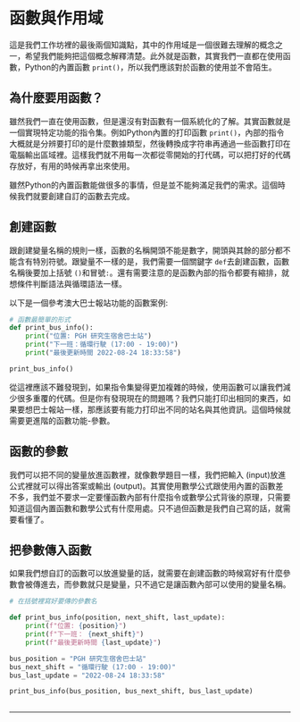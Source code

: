 # 函數與作用域
這是我們工作坊裡的最後兩個知識點，其中的作用域是一個很難去理解的概念之一，希望我們能夠把這個概念解釋清楚。此外就是函數，其實我們一直都在使用函數，Python的內置函數 `print()`，所以我們應該對於函數的使用並不會陌生。

## 為什麼要用函數？
雖然我們一直在使用函數，但是還沒有對函數有一個系統化的了解。其實函數就是一個實現特定功能的指令集。例如Python內置的打印函數 `print()`，內部的指令大概就是分辨要打印的是什麼數據類型，然後轉換成字符串再通過一些函數打印在電腦輸出區域裡。這樣我們就不用每一次都從零開始的打代碼，可以把打好的代碼存放好，有用的時候再拿出來使用。

雖然Python的內置函數能做很多的事情，但是並不能夠滿足我們的需求。這個時候我們就要創建自訂的函數去完成。

## 創建函數
跟創建變量名稱的規則一樣，函數的名稱開頭不能是數字，開頭與其餘的部分都不能含有特別符號。跟變量不一樣的是，我們需要一個關鍵字 `def`去創建函數，函數名稱後要加上括號 `()`和冒號`:`。還有需要注意的是函數內部的指令都要有縮排，就想條件判斷語法與循環語法一樣。

以下是一個參考澳大巴士報站功能的函數案例:
```python
# 函數最簡單的形式
def print_bus_info():
    print("位置: PGH 研究生宿舍巴士站")
    print("下一班：循環行駛 (17:00 - 19:00)")
    print("最後更新時間 2022-08-24 18:33:58")

print_bus_info()
```

從這裡應該不難發現到，如果指令集變得更加複雜的時候，使用函數可以讓我們減少很多重覆的代碼。但是你有發現現在的問題嗎？我們只能打印出相同的東西，如果要想巴士報站一樣，那應該要有能力打印出不同的站名與其他資訊。這個時候就需要更進階的函數功能-參數。

## 函數的參數
我們可以把不同的變量放進函數裡，就像數學題目一樣，我們把輸入 (input)放進公式裡就可以得出答案或輸出 (output)。其實使用數學公式跟使用內置的函數差不多，我們並不要求一定要懂函數內部有什麼指令或數學公式背後的原理，只需要知道這個內置函數和數學公式有什麼用處。只不過但函數是我們自己寫的話，就需要看懂了。

## 把參數傳入函數
如果我們想自訂的函數可以放進變量的話，就需要在創建函數的時候寫好有什麼參數會被傳進去，而參數就只是變量，只不過它是讓函數內部可以使用的變量名稱。

```python
# 在括號裡寫好要傳的參數名

def print_bus_info(position, next_shift, last_update):
    print(f"位置: {position}")
    print(f"下一班： {next_shift}")
    print(f"最後更新時間 {last_update}")

bus_position = "PGH 研究生宿舍巴士站"
bus_next_shift = "循環行駛 (17:00 - 19:00)"
bus_last_update = "2022-08-24 18:33:58"

print_bus_info(bus_position, bus_next_shift, bus_last_update)
    
```

---

&nbsp;

